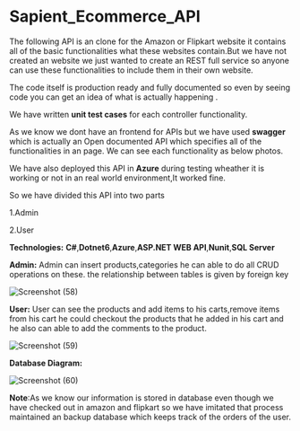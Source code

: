 # Sapient_Ecommerce_API
The following API is an clone for the Amazon or Flipkart website it contains all of the basic functionalities what these websites contain.But we have not created an website we just wanted to create an REST full service so anyone can use these functionalities to include them in their own website.

The code itself is production ready and fully documented so even by seeing code you can get an idea of what is actually happening .

We have written **unit test cases** for each controller functionality.

As we know we dont have an frontend for APIs but we have used **swagger** which is actually an Open documented API which specifies all of the functionalities in an page. We can see each functionality as below photos.

We have also deployed this API in **Azure** during testing wheather it is working or not in an real world environment,It worked fine.

So we have divided this API into two parts 

1.Admin

2.User

**Technologies:** **C#**,**Dotnet6**,**Azure**,**ASP.NET WEB API**,**Nunit**,**SQL Server**

**Admin:**
Admin can insert products,categories he can able to do all CRUD operations on these. the relationship between tables is given by foreign key 

![Screenshot (58)](https://user-images.githubusercontent.com/72699920/158395765-1ce1bcf4-ed68-4cf2-b352-d1961ec1e976.png)

**User:**
User can see the products and add items to his carts,remove items from his cart he could checkout the products that he added in his cart and he also can able to add the comments to the product.

![Screenshot (59)](https://user-images.githubusercontent.com/72699920/158396199-0d965de9-61f6-4139-b94e-bb41e97b7e18.png)

**Database Diagram:**

![Screenshot (60)](https://user-images.githubusercontent.com/72699920/158396324-b4564fcf-db59-400d-a9f4-dcccd022546a.png)


**Note**:As we know our information is stored in database even though we have checked out in amazon and flipkart so we have imitated that process maintained an backup database which keeps track of the orders of the user.



